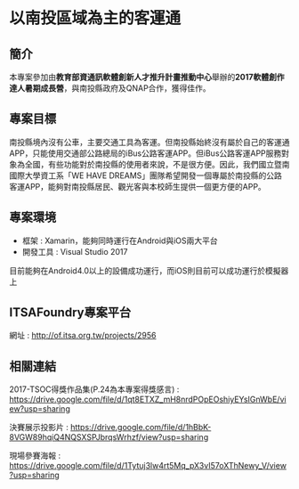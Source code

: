 以南投區域為主的客運通
======================

簡介
---------

本專案參加由**教育部資通訊軟體創新人才推升計畫推動中心**舉辦的**2017軟體創作達人暑期成長營**，與南投縣政府及QNAP合作，獲得佳作。

專案目標
---------

南投縣境內沒有公車，主要交通工具為客運。但南投縣始終沒有屬於自己的客運通APP，只能使用交通部公路總局的iBus公路客運APP。但iBus公路客運APP服務對象為全國，有些功能對於南投縣的使用者來說，不是很方便。因此，我們國立暨南國際大學資工系「WE HAVE DREAMS」團隊希望開發一個專屬於南投縣的公路客運APP，能夠對南投縣居民、觀光客與本校師生提供一個更方便的APP。

專案環境
---------

- 框架 : Xamarin，能夠同時運行在Android與iOS兩大平台
- 開發工具 : Visual Studio 2017

目前能夠在Android4.0以上的設備成功運行，而iOS則目前可以成功運行於模擬器上

ITSAFoundry專案平台
--------------------

網址 : http://of.itsa.org.tw/projects/2956

相關連結
------------------------------------------

2017-TSOC得獎作品集(P.24為本專案得獎感言) : https://drive.google.com/file/d/1qt8ETXZ_mH8nrdPOpEOshiyEYsIGnWbE/view?usp=sharing

決賽展示投影片 : https://drive.google.com/file/d/1hBbK-8VGW89hqiQ4NQSXSPJbrqsWrhzf/view?usp=sharing

現場參賽海報 : https://drive.google.com/file/d/1Tytuj3lw4rt5Mq_pX3vI57oXThNewy_V/view?usp=sharing



